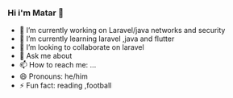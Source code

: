 ### Hi i'm Matar 👋

- 🔭 I’m currently working on Laravel/java networks and security
- 🌱 I’m currently learning laravel ,java and flutter
- 👯 I’m looking to collaborate on laravel
- 💬 Ask me about 
- 📫 How to reach me: ...
- 😄 Pronouns: he/him
- ⚡ Fun fact: reading ,football
 

 
